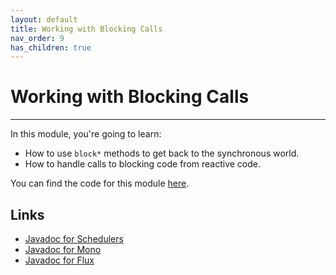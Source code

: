 ```yaml
---
layout: default
title: Working with Blocking Calls
nav_order: 9
has_children: true
---
```


# Working with Blocking Calls
* * *
In this module, you're going to learn:
- How to use `block*` methods to get back to the synchronous world.
- How to handle calls to blocking code from reactive code.

You can find the code for this module [here](https://github.com/eh3rrera/project-reactor-course/tree/main/08).

## Links
- [Javadoc for Schedulers](https://projectreactor.io/docs/core/release/api/reactor/core/scheduler/Scheduler.html)
- [Javadoc for Mono](https://projectreactor.io/docs/core/release/api/reactor/core/publisher/Mono.html)
- [Javadoc for Flux](https://projectreactor.io/docs/core/release/api/reactor/core/publisher/Flux.html)
